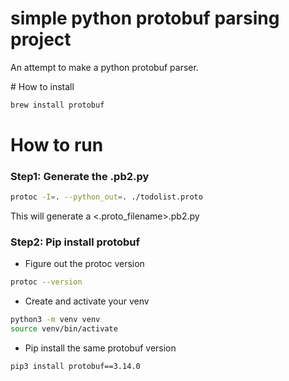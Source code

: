 # simple python protobuf parsing project
An attempt to make a python protobuf parser. 

# How to install 
```bash
brew install protobuf
```


# How to run 
### Step1: Generate the .pb2.py
```bash
protoc -I=. --python_out=. ./todolist.proto
```
This will generate a <.proto_filename>.pb2.py

### Step2: Pip install protobuf
- Figure out the protoc version 
``` bash 
protoc --version
```
- Create and activate your venv
```bash
python3 -m venv venv
source venv/bin/activate
``` 
- Pip install the same protobuf version 
```bash
pip3 install protobuf==3.14.0
```
